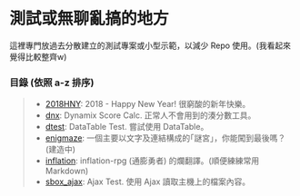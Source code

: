 # 測試或無聊亂搞的地方
這裡專門放過去分散建立的測試專案或小型示範，以減少 Repo 使用。(我看起來覺得比較整齊w)

### 目錄 (依照 a-z 排序)
> * [2018HNY](2018HNY): 2018 - Happy New Year! 很窮酸的新年快樂。
> * [dnx](dnx): Dynamix Score Calc. 正常人不會用到的湊分數工具。
> * [dtest](dtest): DataTable Test. 嘗試使用 DataTable。
> * [enigmaze](enigmaze): 一個主要以文字及連結構成的｢謎宮｣，你能闖到最後嗎？(建造中)
> * [inflation](inflation): inflation-rpg (通膨勇者) 的爛翻譯。(順便練練常用 Markdown)
> * [sbox_ajax](sbox_ajax): Ajax Test. 使用 Ajax 讀取主機上的檔案內容。

